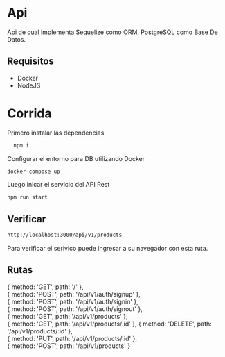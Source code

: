 # Api

 Api de cual implementa Sequelize como ORM, PostgreSQL como Base De Datos.

## Requisitos

- Docker
- NodeJS

# Corrida

Primero instalar las dependencias

```bash
  npm i
```

Configurar el entorno para DB utilizando Docker

```bash
docker-compose up
```

Luego inicar el servicio del API Rest

```bash
npm run start
```

## Verificar

```sh
http://localhost:3000/api/v1/products
```

Para verificar el serivico puede ingresar a su navegador con esta ruta.

## Rutas

  { method: 'GET', path: '/' }, <br>
  { method: 'POST', path: '/api/v1/auth/signup' }, <br>
  { method: 'POST', path: '/api/v1/auth/signin' }, <br>
  { method: 'POST', path: '/api/v1/auth/signout' }, <br>
  { method: 'GET', path: '/api/v1/products' }, <br>
  { method: 'GET', path: '/api/v1/products/:id' },
  { method: 'DELETE', path: '/api/v1/products/:id' }, <br>
  { method: 'PUT', path: '/api/v1/products/:id' }, <br>
  { method: 'POST', path: '/api/v1/products' } <br>
